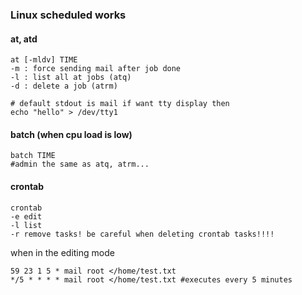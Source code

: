 ### Linux scheduled works

#### at, atd
```
at [-mldv] TIME
-m : force sending mail after job done
-l : list all at jobs (atq)
-d : delete a job (atrm)

# default stdout is mail if want tty display then
echo "hello" > /dev/tty1
```
#### batch (when cpu load is low)
```
batch TIME
#admin the same as atq, atrm...
```

#### crontab
```
crontab
-e edit
-l list
-r remove tasks! be careful when deleting crontab tasks!!!!
```
when in the editing mode
```
59 23 1 5 * mail root </home/test.txt
*/5 * * * * mail root </home/test.txt #executes every 5 minutes
```
